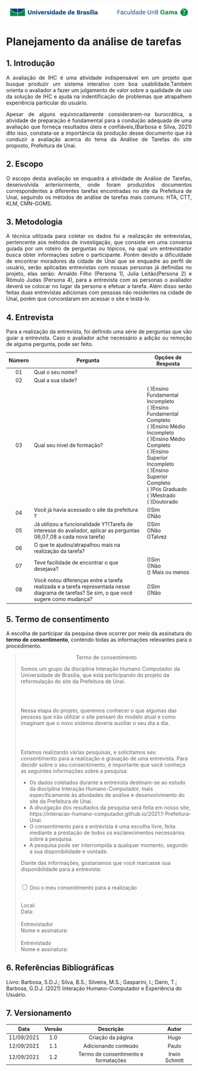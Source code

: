 ![UnB](../../img/unb.jpg)

# Planejamento da análise de tarefas

## 1. Introdução

<p align = "justify"> A avaliação de IHC é uma atividade indispensável em um projeto que busque produzir um sistema interativo com boa usabilidade.Também orienta o avaliador a fazer um julgamento de valor sobre a qualidade de uso da solução de IHC e ajuda na indentificação de problemas que atrapalhem experiência particular do usuário. </p>

<p align = "justify"> Apesar de alguns equivocadamente considerarem-na burocrática, a atividade de preparação é fundamental para a condução adequada de uma avaliação que forneça resultados úteis e confiáveis,(Barbosa e Silva, 2021) dito isso, constata-se a importância da produção desse documento que irá conduzir a avaliação acerca do tema da Análise de Tarefas do site proposto, Prefeitura de Unaí. </p>

## 2. Escopo

<p align = "justify"> O escopo desta avaliação se enquadra a atividade de Análise de Tarefas, desenvolvida anteriormente, onde foram produzidos documentos correspondentes a diferentes tarefas encontradas no site da Prefeitura de Unaí, seguindo os métodos de análise de tarefas mais comuns: HTA, CTT, KLM, CMN-GOMS. </p>

## 3. Metodologia

<p align = "justify"> A técnica utilizada para coletar os dados foi a realização de entrevistas, pertencente aos métodos de investigação, que consiste em uma conversa guiada por um roteiro de perguntas ou tópicos, na qual um entrevistador busca obter informações sobre o participante. Porém devido a dificuldade de encontrar moradores da cidade de Unaí que se enquadre ao perfil de usuário, serão aplicadas entrevistas com nossas personas já definidas no projeto, elas serão: Arnaldo Filho (Persona 1), Julia Leitão(Persona 2) e Rômulo Judas (Persona 4), para a entrevista com as personas o avaliador deverá se colocar no lugar da persona e efetuar a tarefa. Além disso serão feitas duas entrevistas adicionais com pessoas não residentes na cidade de Unaí, porém que concordaram em acessar o site e testá-lo.</p>

## 4. Entrevista

<p align = "justify"> Para a realização da entrevista, foi definido uma série de perguntas que vão guiar a entrevista. Caso o avaliador ache necessário a adição ou remoção de alguma pergunta, pode ser feito. </p>

| Número | Pergunta                                                                                                                                  | Opções de Resposta                                                                                                                                                                                                                                      |
| :----: | ----------------------------------------------------------------------------------------------------------------------------------------- | ------------------------------------------------------------------------------------------------------------------------------------------------------------------------------------------------------------------------------------------------------- |
|   01   | Qual o seu nome?                                                                                                                          |                                                                                                                                                                                                                                                         |
|   02   | Qual a sua idade?                                                                                                                         |                                                                                                                                                                                                                                                         |
|   03   | Qual seu nível de formação?                                                                                                               | ( )Ensino Fundamental Incompleto </br>( )Ensino Fundamental Completo</br>( )Ensino Médio Incompleto</br>( )Ensino Médio Completo</br>( )Ensino Superior Incompleto</br>( )Ensino Superior Completo</br>( )Pós Graduado</br>( )Mestrado</br>( )Doutorado |
|   04   | Você já havia acessado o site da prefeitura ?                                                                                             | ()Sim </br> ()Não                                                                                                                                                                                                                                       |
|   05   | Já utilizou a funcionalidade Y?(Tarefa de interesse do avaliador, aplicar as perguntas 06,07,08 a cada nova tarefa)                       | ()Sim</br> ()Não </br>()Talvez                                                                                                                                                                                                                          |
|   06   | O que te ajudou/atrapalhou mais na realização da tarefa?                                                                                  |                                                                                                                                                                                                                                                         |
|   07   | Teve facilidade de encontrar o que desejava?                                                                                              | ()Sim</br> ()Não </br>() Mais ou menos                                                                                                                                                                                                                  |
|   08   | Você notou diferenças entre a tarefa realizada e a tarefa representada nesse diagrama de tarefas? Se sim, o que você sugere como mudança? | ()Sim</br> ()Não </br>                                                                                                                                                                                                                                  |

## 5. Termo de consentimento

<p align="justify">
A escolha de participar da pesquisa deve ocorrer por meio da assinatura do <strong>termo de consentimento</strong>, contendo todas as informações relevantes para o procedimento.
</p>

<blockquote>
<p align="center">
Termo de consentimento
<p>

<p align="justify">

Somos um grupo da disciplina Interação Humano Computador da Universidade de Brasília, que está participando do projeto da reformulação do site da Prefeitura de Unaí.

<br/>
<br/>

Nessa etapa do projeto, queremos conhecer o que algumas das pessoas que irão utilizar o site pensam do modelo atual e como imaginam que o novo sistema deveria auxiliar o seu dia a dia.

<br/>
<br/>

Estamos realizando várias pesquisas, e solicitamos seu consentimento para a realização e gravação de uma entrevista. Para decidir sobre o seu consentimento, é importante que você conheça as seguintes informações sobre a pesquisa:

<ul>
<li>
Os dados coletados durante a entrevista destinam-se ao estudo da disciplina Interação Humano-Computador, mais especificamente às atividades de análise e desenvolvimento do site da Prefeitura de Unaí.</li>
<li>A divulgação dos resultados da pesquisa será feita em nosso site, https://interacao-humano-computador.github.io/2021.1-Prefeitura-Unai.</li>
<li>O consentimento para a entrevista é uma escolha livre, feita mediante a prestação de todos os esclarecimentos necessários sobre a pesquisa.</li>
<li>A pesquisa pode ser interrompida a qualquer momento, segundo a sua disponibilidade e vontade.</li>
</ul>

Diante das informações, gostaríamos que você marcasse sua disponibilidade para a entrevista:

<br/>

<input type="checkbox">
<label for="vehicle1"> Dou o meu consentimento para a realização</label>

<br>
<br>

Local:
<br>
Data:
<br>
<br>
Entrevistador
<br>
Nome e assinatura:
<br>
<br>
Entrevistado
<br>
Nome e assinatura:

<p>
</blockquote>

## 6. Referências Bibliográficas

Livro: Barbosa, S.D.J.; Silva, B.S.; Silveira, M.S.; Gasparini, I.; Darin, T.; Barbosa, G.D.J.
(2021) Interação Humano-Computador e Experiência do Usuário.

## 7. Versionamento

|    Data    | Versão |              Descrição               |     Autor     |
| :--------: | :----: | :----------------------------------: | :-----------: |
| 11/09/2021 |  1.0   |          Criação da página           |     Hugo      |
| 12/09/2021 |  1.1   |         Adicionando conteúdo         |     Paulo     |
| 12/09/2021 |  1.2   | Termo de consentimento e formatações | Irwin Schmitt |
